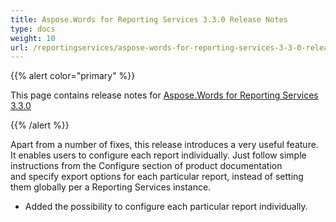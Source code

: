 ```yaml
---
title: Aspose.Words for Reporting Services 3.3.0 Release Notes
type: docs
weight: 10
url: /reportingservices/aspose-words-for-reporting-services-3-3-0-release-notes/
---
```


{{% alert color="primary" %}} 

This page contains release notes for [Aspose.Words for Reporting Services 3.3.0](http://www.aspose.com/downloads/words/reportingservices/new-releases/aspose.words-for-reporting-services-3.3.0/)

{{% /alert %}} 

Apart from a number of fixes, this release introduces a very useful feature. It enables users to configure each report individually. Just follow simple instructions from the Configure section of product documentation and specify export options for each particular report, instead of setting them globally per a Reporting Services instance.

- Added the possibility to configure each particular report individually.
